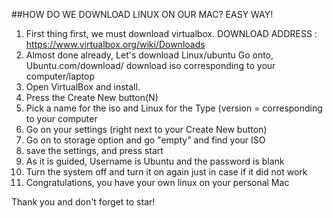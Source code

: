 ##HOW DO WE DOWNLOAD LINUX ON OUR MAC? EASY WAY!
1. First thing first, we must download virtualbox. 
    DOWNLOAD ADDRESS : https://www.virtualbox.org/wiki/Downloads
2. Almost done already, Let's download Linux/ubuntu
	 Go onto, Ubuntu.com/download/
	 download iso corresponding to your computer/laptop
3. Open VirtualBox and install.
4. Press the Create New button(N)
5. Pick a name for the iso and Linux for the Type (version = corresponding to your computer
6. Go on your settings (right next to your Create New button)
7. Go on to storage option and go "empty" and find your ISO
8. save the settings, and press start
9. As it is guided, Username is Ubuntu and the password is blank
10. Turn the system off and turn it on again just in case if it did not work
11. Congratulations, you have your own linux on your personal Mac

Thank you and don't forget to star! 

